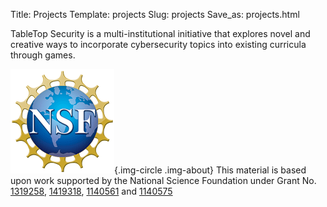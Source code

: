 Title: Projects
Template: projects
Slug: projects
Save_as: projects.html

TableTop Security is a multi-institutional initiative that explores novel and creative ways to incorporate cybersecurity topics into existing curricula through games.






<!-- this is a special 'id' that will affix to page bottom for support info -->
<div markdown="1" id="grant-thanks">

![NSF](../images/nsf.gif){.img-circle .img-about}
This material is based upon work supported by the National Science Foundation under Grant No. [1319258](http://www.nsf.gov/awardsearch/showAward?AWD_ID=1319258), [1419318](http://www.nsf.gov/awardsearch/showAward?AWD_ID=1419318), [1140561](http://www.nsf.gov/awardsearch/showAward?AWD_ID=1140561) and [1140575](http://www.nsf.gov/awardsearch/showAward?AWD_ID=1140575)

</div>

